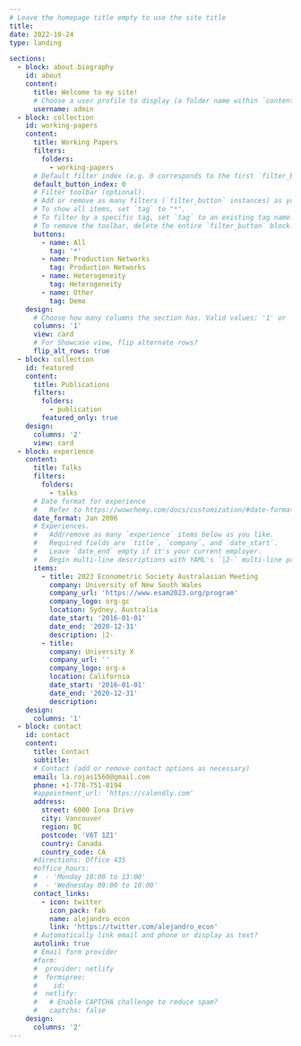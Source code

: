 ```yaml
---
# Leave the homepage title empty to use the site title
title:
date: 2022-10-24
type: landing

sections:
  - block: about.biography
    id: about
    content:
      title: Welcome to my site!
      # Choose a user profile to display (a folder name within `content/authors/`)
      username: admin
  - block: collection
    id: working-papers
    content:
      title: Working Papers
      filters:
        folders:
          - working-papers
      # Default filter index (e.g. 0 corresponds to the first `filter_button` instance below).
      default_button_index: 0
      # Filter toolbar (optional).
      # Add or remove as many filters (`filter_button` instances) as you like.
      # To show all items, set `tag` to "*".
      # To filter by a specific tag, set `tag` to an existing tag name.
      # To remove the toolbar, delete the entire `filter_button` block.
      buttons:
        - name: All
          tag: '*'
        - name: Production Networks
          tag: Production Networks
        - name: Heterogeneity
          tag: Heterogeneity
        - name: Other
          tag: Demo
    design:
      # Choose how many columns the section has. Valid values: '1' or '2'.
      columns: '1'
      view: card
      # For Showcase view, flip alternate rows?
      flip_alt_rows: true
  - block: collection
    id: featured
    content:
      title: Publications
      filters:
        folders:
          - publication
        featured_only: true
    design:
      columns: '2'
      view: card
  - block: experience
    content:
      title: Talks
      filters:
        folders:
          - talks
      # Date format for experience
      #   Refer to https://wowchemy.com/docs/customization/#date-format
      date_format: Jan 2006
      # Experiences.
      #   Add/remove as many `experience` items below as you like.
      #   Required fields are `title`, `company`, and `date_start`.
      #   Leave `date_end` empty if it's your current employer.
      #   Begin multi-line descriptions with YAML's `|2-` multi-line prefix.
      items:
        - title: 2023 Econometric Society Australasian Meeting
          company: University of New South Wales
          company_url: 'https://www.esam2023.org/program'
          company_logo: org-gc
          location: Sydney, Australia
          date_start: '2016-01-01'
          date_end: '2020-12-31'
          description: |2-
        - title: 
          company: University X
          company_url: ''
          company_logo: org-x
          location: California
          date_start: '2016-01-01'
          date_end: '2020-12-31'
          description: 
    design:
      columns: '1'
  - block: contact
    id: contact
    content:
      title: Contact
      subtitle:
      # Contact (add or remove contact options as necessary)
      email: la.rojas1560@gmail.com
      phone: +1-778-751-8194
      #appointment_url: 'https://calendly.com'
      address:
        street: 6000 Iona Drive
        city: Vancouver
        region: BC
        postcode: 'V6T 1Z1'
        country: Canada
        country_code: CA
      #directions: Office 435
      #office_hours:
      #  - 'Monday 10:00 to 13:00'
      #  - 'Wednesday 09:00 to 10:00'
      contact_links:
        - icon: twitter
          icon_pack: fab
          name: alejandro_econ
          link: 'https://twitter.com/alejandro_econ'
      # Automatically link email and phone or display as text?
      autolink: true
      # Email form provider
      #form:
      #  provider: netlify
      #  formspree:
      #    id:
      #  netlify:
      #   # Enable CAPTCHA challenge to reduce spam?
      #   captcha: false
    design:
      columns: '2'
---
```

